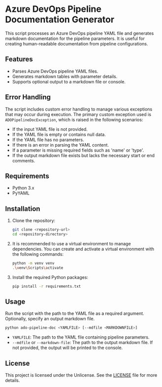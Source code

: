 # Azure DevOps Pipeline Documentation Generator

This script processes an Azure DevOps pipeline YAML file and generates markdown documentation for the pipeline parameters. It is useful for creating human-readable documentation from pipeline configurations.

## Features

- Parses Azure DevOps pipeline YAML files.
- Generates markdown tables with parameter details.
- Supports optional output to a markdown file or console.

## Error Handling

The script includes custom error handling to manage various exceptions that may occur during execution. The primary custom exception used is `ADOPipelineDocException`, which is raised in the following scenarios:

- If the input YAML file is not provided.
- If the YAML file is empty or contains null data.
- If the YAML file has no parameters.
- If there is an error in parsing the YAML content.
- If a parameter is missing required fields such as 'name' or 'type'.
- If the output markdown file exists but lacks the necessary start or end comments.

## Requirements

- Python 3.x
- PyYAML

## Installation

1. Clone the repository:

   ```bash
   git clone <repository-url>
   cd <repository-directory>
   ```

2. It is recommended to use a virtual environment to manage dependencies. You can create and activate a virtual environment with the following commands:

   ```bash
   python -m venv venv
   .\venv\Scripts\activate
   ```

3. Install the required Python packages:

   ```bash
   pip install -r requirements.txt
   ```

## Usage

Run the script with the path to the YAML file as a required argument. Optionally, specify an output markdown file.

```bash
python ado-pipeline-doc <YAMLFILE> [--mdfile <MARKDOWNFILE>]
```

- `YAMLFILE`: The path to the YAML file containing pipeline parameters.
- `--mdfile` or `--markdown-file`: The path to the output markdown file. If not provided, the output will be printed to the console.

## License

This project is licensed under the Unlicense. See the [LICENSE](LICENSE) file for more details.
